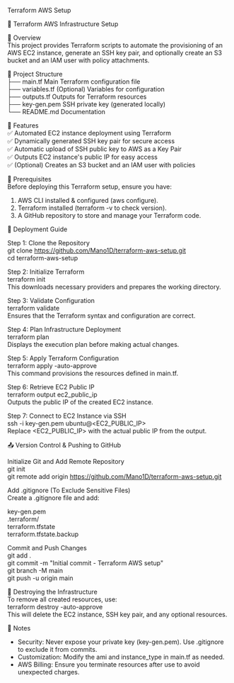 
Terraform AWS Setup  

🚀 Terraform AWS Infrastructure Setup  

📌 Overview  
This project provides Terraform scripts to automate the provisioning of an AWS EC2 instance, generate an SSH key pair, and optionally create an S3 bucket and an IAM user with policy attachments.  

📁 Project Structure  
├── main.tf        Main Terraform configuration file  
├── variables.tf   (Optional) Variables for configuration  
├── outputs.tf     Outputs for Terraform resources  
├── key-gen.pem    SSH private key (generated locally)  
└── README.md      Documentation  

🚀 Features  
✅ Automated EC2 instance deployment using Terraform  
✅ Dynamically generated SSH key pair for secure access  
✅ Automatic upload of SSH public key to AWS as a Key Pair  
✅ Outputs EC2 instance's public IP for easy access  
✅ (Optional) Creates an S3 bucket and an IAM user with policies  

🔧 Prerequisites  
Before deploying this Terraform setup, ensure you have:  
1. AWS CLI installed & configured (aws configure).  
2. Terraform installed (terraform -v to check version).  
3. A GitHub repository to store and manage your Terraform code.  

📌 Deployment Guide  

Step 1: Clone the Repository  
git clone https://github.com/Mano1D/terraform-aws-setup.git  
cd terraform-aws-setup  

Step 2: Initialize Terraform  
terraform init  
This downloads necessary providers and prepares the working directory.  

Step 3: Validate Configuration  
terraform validate  
Ensures that the Terraform syntax and configuration are correct.  

Step 4: Plan Infrastructure Deployment  
terraform plan  
Displays the execution plan before making actual changes.  

Step 5: Apply Terraform Configuration  
terraform apply -auto-approve  
This command provisions the resources defined in main.tf.  

Step 6: Retrieve EC2 Public IP  
terraform output ec2_public_ip  
Outputs the public IP of the created EC2 instance.  

Step 7: Connect to EC2 Instance via SSH  
ssh -i key-gen.pem ubuntu@<EC2_PUBLIC_IP>  
Replace <EC2_PUBLIC_IP> with the actual public IP from the output.  

📤 Version Control & Pushing to GitHub  

Initialize Git and Add Remote Repository  
git init  
git remote add origin https://github.com/Mano1D/terraform-aws-setup.git  

Add .gitignore (To Exclude Sensitive Files)  
Create a .gitignore file and add:  

key-gen.pem  
.terraform/  
terraform.tfstate  
terraform.tfstate.backup  

Commit and Push Changes  
git add .  
git commit -m "Initial commit - Terraform AWS setup"  
git branch -M main  
git push -u origin main  

📌 Destroying the Infrastructure  
To remove all created resources, use:  
terraform destroy -auto-approve  
This will delete the EC2 instance, SSH key pair, and any optional resources.  

📌 Notes  
- Security: Never expose your private key (key-gen.pem). Use .gitignore to exclude it from commits.  
- Customization: Modify the ami and instance_type in main.tf as needed.  
- AWS Billing: Ensure you terminate resources after use to avoid unexpected charges.  

